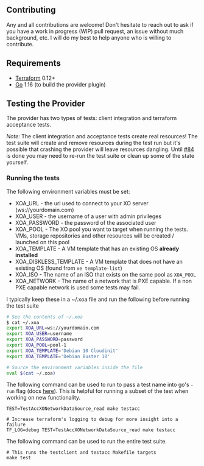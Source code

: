 ## Contributing

Any and all contributions are welcome! Don't hesitate to reach out to ask if you have a work in progress (WIP) pull request, an issue without much background, etc. I will do my best to help anyone who is willing to contribute.

## Requirements

- [Terraform](https://www.terraform.io/downloads.html) 0.12+
- [Go](https://golang.org/doc/install) 1.16 (to build the provider plugin)

## Testing the Provider

The provider has two types of tests: client integration and terraform acceptance tests.

*Note:* The client integration and acceptance tests create real resources! The test suite will create and remove resources during the test run but it's possible that crashing the provider will leave resources dangling. Until [#84](https://github.com/terra-farm/terraform-provider-xenorchestra/issues/84) is done you may need to re-run the test suite or clean up some of the state yourself.


### Running the tests

The following environment variables must be set:
- XOA_URL - the url used to connect to your XO server (ws://yourdomain.com)
- XOA_USER - the username of a user with admin privileges
- XOA_PASSWORD - the password of the associated user
- XOA_POOL - The XO pool you want to target when running the tests. VMs, storage repositories and other resources will be created / launched on this pool
- XOA_TEMPLATE - A VM template that has an existing OS **already installed**
- XOA_DISKLESS_TEMPLATE - A VM template that does not have an existing OS (found from `xe template-list`)
- XOA_ISO - The name of an ISO that exists on the same pool as `XOA_POOL`
- XOA_NETWORK - The name of a network that is PXE capable. If a non PXE capable network is used some tests may fail.

I typically keep these in a ~/.xoa file and run the following before running the test suite

```bash
# See the contents of ~/.xoa
$ cat ~/.xoa
export XOA_URL=ws://yourdomain.com
export XOA_USER=username
export XOA_PASSWORD=password
export XOA_POOL=pool-1
export XOA_TEMPLATE='Debian 10 Cloudinit'
export XOA_TEMPLATE='Debian Buster 10'

# Source the environment variables inside the file
eval $(cat ~/.xoa)
```

The following command can be used to run to pass a test name into go's `-run` flag (docs [here](https://tip.golang.org/cmd/go/#hdr-Testing_flags)). This is helpful for running a subset of the test when working on new functionality.

```
TEST=TestAccXONetworkDataSource_read make testacc

# Increase terraform's logging to debug for more insight into a failure
TF_LOG=debug TEST=TestAccXONetworkDataSource_read make testacc
```

The following command can be used to run the entire test suite.

```
# This runs the testclient and testacc Makefile targets
make test
```

